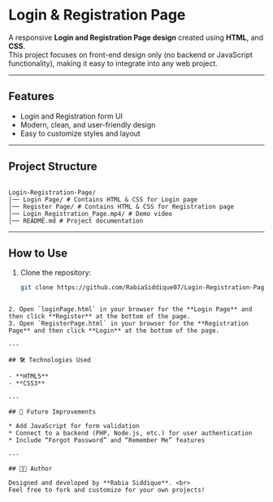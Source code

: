 # Login & Registration Page

A responsive **Login and Registration Page design** created using **HTML**, and **CSS**.  
This project focuses on front-end design only (no backend or JavaScript functionality), making it easy to integrate into any web project.

---

## Features
- Login and Registration form UI
- Modern, clean, and user-friendly design
- Easy to customize styles and layout

---

## Project Structure
````

Login-Registration-Page/
│── Login Page/ # Contains HTML & CSS for Login page
│── Register Page/ # Contains HTML & CSS for Registration page
│── Login_Registration_Page.mp4/ # Demo video
│── README.md # Project documentation

````
---

## How to Use
1. Clone the repository:
   ````bash
   git clone https://github.com/RabiaSiddique07/Login-Registration-Page.git
````

2. Open `loginPage.html` in your browser for the **Login Page** and then click **Register** at the bottom of the page.
3. Open `RegisterPage.html` in your browser for the **Registration Page** and then click **Login** at the bottom of the page.

---

## 🛠️ Technologies Used

- **HTML5**
- **CSS3**

---

## 📌 Future Improvements

* Add JavaScript for form validation
* Connect to a backend (PHP, Node.js, etc.) for user authentication
* Include “Forgot Password” and “Remember Me” features

---

## 👨‍💻 Author

Designed and developed by **Rabia Siddique**. <br>
Feel free to fork and customize for your own projects!

````
